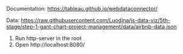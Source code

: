 Documentation: https://tableau.github.io/webdataconnector/

Data: https://raw.githubusercontent.com/Luodina/js-data-viz/5th-stage/step-1-gant-chart-project-management/data/airbnb-data.json

1. Run http-server in the root
2. Open http://localhost:8080/
